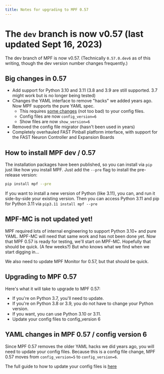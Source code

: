 ```yaml
---
title: Notes for upgrading to MPF 0.57
---
```


# The `dev` branch is now v0.57 (last updated Sept 16, 2023)

The dev branch of MPF is now v0.57. (Technically `0.57.0.dev6` as of this writing, though the dev version number changes frequently.)

## Big changes in 0.57

* Add support for Python 3.10 and 3.11 (3.8 and 3.9 are still supported. 3.7 might work but is no longer being tested)
* Changes the YAML interface to remove "hacks" we added years ago. Now MPF supports the pure YAML spec.
    * This requires [some changes](../config/instructions/config_v6.md) (not too bad) to your config files.
    * Config files are now `config_version=6`
    * Show files are now `show_version=6`
* Removed the config file migrator (hasn't been used in years)
* Completely overhauled FAST Pinball platform interface, with support for the FAST Neuron Controller and Expansion Boards

## How to install MPF dev / 0.57

The installation packages have been published, so you can install via `pip` just like how you install MPF. Just add the `--pre` flag to install the pre-release version:

``` bash
pip install mpf --pre
```

If you want to install a new version of Python (like 3.11), you can, and run it side-by-side your existing version. Then you can access Python 3.11 and pip for Python 3.11 via `pip3.11 install mpf --pre`

## MPF-MC is not updated yet!

MPF required lots of internal engineering to support Python 3.10+ and pure YAML. MPF-MC will need that same work and has not been done yet. Now that MPF 0.57 is
ready for testing, we'll start on MPF-MC. Hopefully that should be quick. (A few weeks?) But who knows what we find when we start digging in...

We also need to update MPF Monitor for 0.57, but that should be quick.

## Upgrading to MPF 0.57

Here's what it will take to upgrade to MPF 0.57:

* If you're on Python 3.7, you'll need to update.
* If you're on Python 3.8 or 3.9, you do not have to change your Python version.
* If you want, you can use Python 3.10 or 3.11.
* Update your config files to config_version 6

## YAML changes in MPF 0.57 / config version 6

Since MPF 0.57 removes the older YAML hacks we did years ago, you will need to update your config files. Because this is a config file change, MPF 0.57 moves from `config_version=5` to `config_version=6`.

The full guide to how to update your config files is [here](../config/instructions/config_v6.md)
